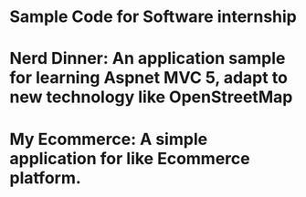 # Sample Code for Software internship
# Nerd Dinner: An application sample for learning Aspnet MVC 5, adapt to new technology like OpenStreetMap
# My Ecommerce: A simple application for like Ecommerce platform.
